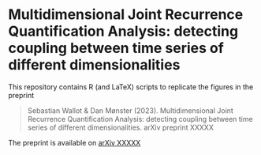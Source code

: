 # Multidimensional Joint Recurrence Quantification Analysis: detecting coupling between time series of different dimensionalities

This repository contains R (and LaTeX) scripts to replicate the figures in the preprint

> Sebastian Wallot & Dan Mønster (2023).
> Multidimensional Joint Recurrence Quantification Analysis: detecting coupling between time series of different dimensionalities.
> arXiv preprint XXXXX

The preprint is available on [arXiv XXXXX](https://)
